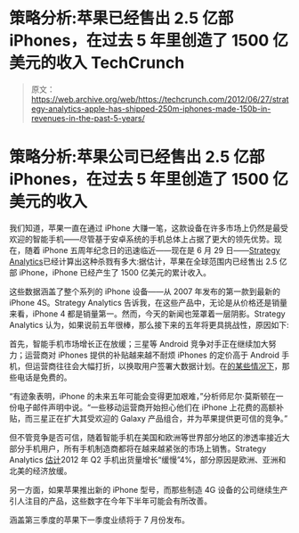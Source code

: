# 策略分析:苹果已经售出 2.5 亿部 iPhones，在过去 5 年里创造了 1500 亿美元的收入 TechCrunch

> 原文：<https://web.archive.org/web/https://techcrunch.com/2012/06/27/strategy-analytics-apple-has-shipped-250m-iphones-made-150b-in-revenues-in-the-past-5-years/>

# 策略分析:苹果公司已经售出 2.5 亿部 iPhones，在过去 5 年里创造了 1500 亿美元的收入

我们知道，苹果一直在通过 iPhone 大赚一笔，这款设备在许多市场上仍然是最受欢迎的智能手机——尽管基于安卓系统的手机总体上占据了更大的领先优势。现在，随着 iPhone 五周年纪念日的迅速临近——现在是 6 月 29 日——[Strategy Analytics](https://web.archive.org/web/20221129052605/http://www.strategyanalytics.com/)已经计算出这种杀戮有多大:据估计，苹果在全球范围内已经售出 2.5 亿部 iPhone，iPhone 已经产生了 1500 亿美元的累计收入。

这些数据涵盖了整个系列的 iPhone 设备——从 2007 年发布的第一款到最新的 iPhone 4S。Strategy Analytics 告诉我，在这些产品中，无论是从价格还是销量来看，iPhone 4 都是销量第一。然而，今天的新闻也笼罩着一层阴影。Strategy Analytics 认为，如果说前五年很棒，那么接下来的五年将更具挑战性，原因如下:

首先，智能手机市场增长正在放缓；三星等 Android 竞争对手正在继续加大努力；运营商对 iPhones 提供的补贴越来越不耐烦 iPhones 的定价高于 Android 手机，但运营商往往会大幅打折，以换取用户签署大数据计划。在[的某些情况下](https://web.archive.org/web/20221129052605/https://www.google.com/search?aq=f&sugexp=chrome,mod=4&sourceid=chrome&ie=UTF-8&q=free+iphone+deal)，那些电话是免费的。

“有迹象表明，iPhone 的未来五年可能会变得更加艰难，”分析师尼尔·莫斯顿在一份电子邮件声明中说。“一些移动运营商开始担心他们在 iPhone 上花费的高额补贴，而三星正在扩大其受欢迎的 Galaxy 产品组合，并为苹果提供更可信的竞争。”

但不管竞争是否可信，随着智能手机在美国和欧洲等世界部分地区的渗透率接近大部分手机用户，所有手机制造商都将在越来越紧张的市场上销售。Strategy Analytics [估计](https://web.archive.org/web/20221129052605/http://www.strategyanalytics.com/default.aspx?mod=reportabstractviewer&a0=7508)2012 年 Q2 手机出货量增长“缓慢”4%，部分原因是欧洲、亚洲和北美的经济放缓。

另一方面，如果苹果推出新的 iPhone 型号，而那些制造 4G 设备的公司继续生产引人注目的产品，这些数字在今年下半年可能会有所改善。

涵盖第三季度的苹果下一季度业绩将于 7 月份发布。